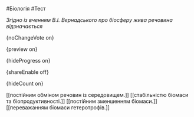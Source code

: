 #Біологія #Тест

*Згідно із вченням В.І. Вернадського про біосферу жива речовина відзначається*

{noChangeVote on}

{preview on}

{hideProgress on}

{shareEnable off}

{hideCount on}

[[постійним обміном речовин із середовищем.]]
[[стабільністю біомаси та біопродуктивності.]]
[[постійним зменшенням біомаси.]]
[[переважанням біомаси гетеротрофів.]]
